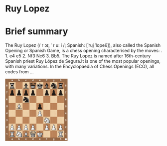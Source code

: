 
Ruy Lopez
=========

# Brief summary


The Ruy Lopez (/ r ɔɪ, ˈ r uː i /; Spanish: [ˈruj ˈlopeθ]), also called the Spanish Opening or Spanish Game, is a chess opening characterised by the moves: . 1. e4 e5 2. Nf3 Nc6 3. Bb5. The Ruy Lopez is named after 16th-century Spanish priest Ruy López de Segura.It is one of the most popular openings, with many variations. In the Encyclopaedia of Chess Openings (ECO), all codes from ...

<img src="../img/Ruy Lopez.jpg" width="200"/>